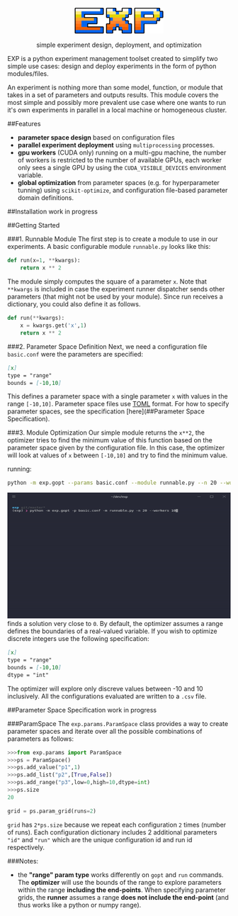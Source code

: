 <p align="center">
  <a href="https://github.com/davidenunes/exp" target="_blank">
    <img width="200"src="extras/exp.png">
  </a>
</p>
<p align="center">simple experiment design, deployment, and optimization</p>

EXP is a python experiment management toolset created to simplify two simple use cases: design and deploy
experiments in the form of python modules/files.

An experiment is nothing more than some model, function, or module that takes in a set of parameters and outputs 
results. This module covers the most simple and possibly more prevalent use case where one wants to run it's own 
experiments in parallel in a local machine or homogeneous cluster.

##Features
* **parameter space design** based on configuration files
* **parallel experiment deployment** using ``multiprocessing`` processes.
* **gpu workers** (CUDA only) running on a multi-gpu machine, the number of workers is restricted to the 
number of available GPUs, each worker only sees a single GPU by using the ``CUDA_VISIBLE_DEVICES`` environment variable.
* **global optimization** from parameter spaces (e.g. for hyperparameter tunning) using ``scikit-optimize``, and 
configuration file-based parameter domain definitions. 

##Installation
work in progress

##Getting Started

###1. Runnable Module
The first step is to create a module to use in our experiments. A basic configurable module ``runnable.py`` looks like this:
```python
def run(x=1, **kwargs):
    return x ** 2
```
The module simply computes the square of a parameter ``x``. Note that ``**kwargs`` is included in case the
experiment runner dispatcher sends other parameters (that might not be used by your module). Since run receives a 
dictionary, you could also define it as follows.

```python
def run(**kwargs):
    x = kwargs.get('x',1)
    return x ** 2
```

###2. Parameter Space Definition
Next, we need a configuration file ``basic.conf`` were the parameters are specified:
```markdown
[x]
type = "range"
bounds = [-10,10]
```
This defines a parameter space with a single parameter ``x`` with values in the range ``[-10,10]``. Parameter space
files use [TOML](https://github.com/toml-lang/toml) format. For how to specify parameter spaces, see the specification
[here](##Parameter Space Specification).

###3. Module Optimization
Our simple module returns the ``x**2``, the optimizer tries to find the minimum value of 
this function based on the parameter space given by the configuration file. In this case, the optimizer
will look at values of ``x`` between ``[-10,10]`` and try to find the minimum value.

running:
```bash
python -m exp.gopt --params basic.conf --module runnable.py --n 20 --workers 4
```
![exp](extras/getting_started.gif)
finds a solution very close to ``0``. By default, the optimizer assumes a range defines the boundaries
of a real-valued variable. If you wish to optimize discrete integers use the following specification:

```markdown
[x]
type = "range"
bounds = [-10,10]
dtype = "int"
``` 
The optimizer will explore only discreve values between -10 and 10 inclusively. All the configurations
evaluated are written to a ``.csv`` file.


##Parameter Space Specification
work in progress


###ParamSpace
The ``exp.params.ParamSpace`` class provides a way to create parameter spaces and iterate over all the possible 
combinations of parameters as follows: 
```python
>>>from exp.params import ParamSpace
>>>ps = ParamSpace()
>>>ps.add_value("p1",1)
>>>ps.add_list("p2",[True,False])
>>>ps.add_range("p3",low=0,high=10,dtype=int)
>>>ps.size
20
```

```python
grid = ps.param_grid(runs=2)
```
``grid`` has ``2*ps.size`` because we repeat each configuration ``2`` times (number of runs). Each configuration dictionary
includes 2 additional parameters ``"id"`` and ``"run"`` which are the unique configuration id and run id respectively.

###Notes:
* the **"range" param type** works differently on ``gopt`` and ``run`` commands. The **optimizer** will use the bounds
of the range to explore parameters within the range **including the end-points**. When specifying parameter grids, 
the **runner** assumes a range **does not include the end-point** (and thus works like a python or numpy range).
